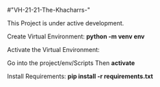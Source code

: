 #"VH-21-21-The-Khacharrs-" 

This Project is under active development.

Create Virtual Environment: **python -m venv env**

Activate the Virtual Environment:

Go into the project/env/Scripts
	Then **activate**
	
Install Requirements: **pip install -r requirements.txt**
